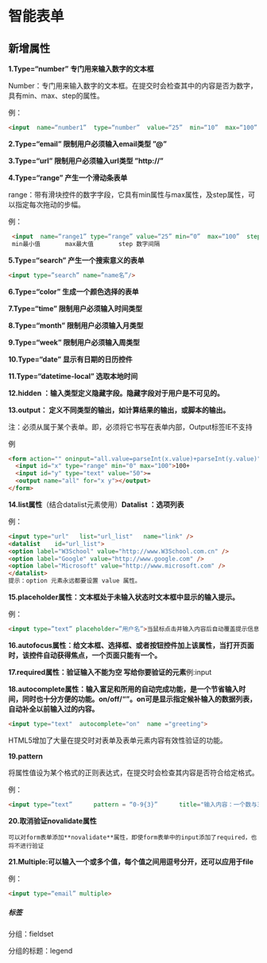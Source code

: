 # 智能表单

## 新增属性

**1.Type=“number” 专门用来输入数字的文本框**

Number：专门用来输入数字的文本框。在提交时会检查其中的内容是否为数字，具有min、max、step的属性。

 例：

```html
<input  name=“number1”  type=“number”  value=“25”  min=“10”  max=“100”  step=“5” >
```

**2.Type=“email”   限制用户必须输入email类型   ”@”**

**3.Type=“url”        限制用户必须输入url类型    ”http://”**

**4.Type=“range”   产生一个滑动条表单**

​	range：带有滑块控件的数字字段，它具有min属性与max属性，及step属性，可以指定每次拖动的步幅。

例：

```html
 <input  name=“range1” type=“range” value=“25” min=“0”  max=“100”  step=“5” >
 min最小值       max最大值       step 数字间隔

```

**5.Type=“search”   产生一个搜索意义的表单**

```html
<input type=”search” name=”name名”/>
```

**6.Type=“color”     生成一个颜色选择的表单**

**7.Type=“time”      限制用户必须输入时间类型**

**8.Type=“month”        限制用户必须输入月类型**

**9.Type=“week”        限制用户必须输入周类型**

**10.Type=“date”       显示有日期的日历控件**

**11.Type=“datetime-local”        选取本地时间**

**12.hidden ：输入类型定义隐藏字段。隐藏字段对于用户是不可见的。**

**13.output： 定义不同类型的输出，如计算结果的输出，或脚本的输出。**

​	注：必须从属于某个表单。即，必须将它书写在表单内部，Output标签IE不支持

例

```html
<form action="" oninput="all.value=parseInt(x.value)+parseInt(y.value)">
  <input id="x" type="range" min="0" max="100">100+
  <input id="y" type="text" value="50">=
  <output name="all" for="x y"></output>
</form>
```

**14.list属性**（结合datalist元素使用）**Datalist ：选项列表**  

例：

```html
<input type="url"   list="url_list"   name="link" />
<datalist    id="url_list"> 
<option label="W3School" value="http://www.W3School.com.cn" /> 
<option label="Google" value="http://www.google.com" /> 
<option label="Microsoft" value="http://www.microsoft.com" /> 
</datalist>
提示：option 元素永远都要设置 value 属性。
```

**15.placeholder属性：文本框处于未输入状态时文本框中显示的输入提示。**

例：

```html
<input type=”text” placeholder=”用户名”>当鼠标点击并输入内容后自动覆盖提示信息
```

**16.autofocus属性：给文本框、选择框、或者按钮控件加上该属性，当打开页面时，该控件自动获得焦点，一个页面只能有一个。**

**17.required属性：验证输入不能为空  写给你要验证的元素**例:input

**18.autocomplete属性：输入富足和所用的自动完成功能，是一个节省输入时间，同时也十分方便的功能。on/off/“”。on可是显示指定候补输入的数据列表，自动补全以前输入过的内容。**

```html
<input type="text"  autocomplete="on"  name ="greeting">
```

HTML5增加了大量在提交时对表单及表单元素内容有效性验证的功能。

**19.pattern**

​      将属性值设为某个格式的正则表达式，在提交时会检查其内容是否符合给定格式。    

例：

```html
<input type=”text”	 	pattern = “0-9{3}” 		title="输入内容：一个数与三个大写字母" 		placeholder=‘输入内容：一个数与三个大写字母’>
```

**20.取消验证novalidate属性**

  	可以对form表单添加**novalidate**属性，即使form表单中的input添加了required，也将不进行验证

**21.Multiple:可以输入一个或多个值，每个值之间用逗号分开，还可以应用于file** 

  例：

```html
<input type=“email” multiple>
```

##### 标签

分组：fieldset

分组的标题：legend